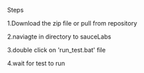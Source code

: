 Steps

1.Download the zip file or pull from repository

2.naviagte in directory to sauceLabs

3.double click on 'run_test.bat' file

4.wait for test to run
